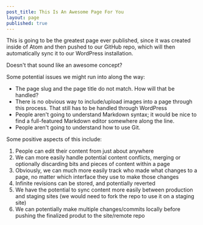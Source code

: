 ```yaml
---
post_title: This Is An Awesome Page For You
layout: page
published: true
---
```

This is going to be the greatest page ever published, since it was created inside of Atom and then pushed to our GitHub repo, which will then automatically sync it to our WordPress installation.

Doesn't that sound like an awesome concept?

Some potential issues we might run into along the way:
* The page slug and the page title do not match. How will that be handled?
* There is no obvious way to include/upload images into a page through this process. That still has to be handled through WordPress
* People aren't going to understand Markdown syntax; it would be nice to find a full-featured Markdown editor somewhere along the line.
* People aren't going to understand how to use Git.

Some positive aspects of this include:
1. People can edit their content from just about anywhere
1. We can more easily handle potential content conflicts, merging or optionally discarding bits and pieces of content within a page
1. Obviously, we can much more easily track who made what changes to a page, no matter which interface they use to make those changes
1. Infinite revisions can be stored, and potentially reverted
1. We have the potential to sync content more easily between production and staging sites (we would need to fork the repo to use it on a staging site)
1. We can potentially make multiple changes/commits locally before pushing the finalized produt to the site/remote repo
